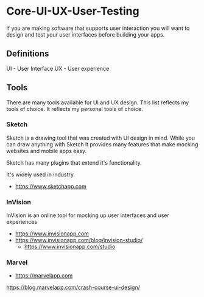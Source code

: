 # Core-UI-UX-User-Testing

If you are making software that supports user interaction you will
want to design and test your user interfaces before building your
apps. 

## Definitions 

UI - User Interface
UX - User experience 

## Tools 

There are many tools available for UI and UX design. This list 
reflects my tools of choice. It reflects my personal tools of 
choice. 

### Sketch 

Sketch is a drawing tool that was created with UI design in mind. 
While you can draw anything with Sketch it provides many features 
that make mocking websites and mobile apps easy. 

Sketch has many plugins that extend it's functionality. 

It's widely used in industry. 

- https://www.sketchapp.com

### InVision

InVision is an online tool for mocking up user interfaces and 
user experiences

- https://www.invisionapp.com
- https://www.invisionapp.com/blog/invision-studio/
  - https://www.invisionapp.com/studio

### Marvel

- https://marvelapp.com


https://blog.marvelapp.com/crash-course-ui-design/

